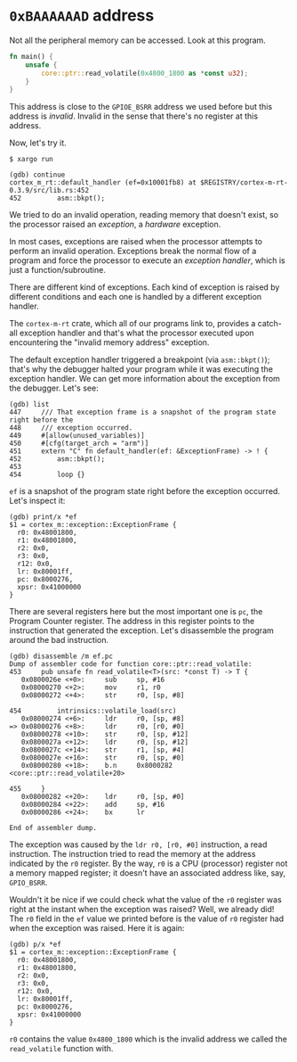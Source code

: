 # `0xBAAAAAAD` address

Not all the peripheral memory can be accessed. Look at this program.

``` rust
fn main() {
    unsafe {
        core::ptr::read_volatile(0x4800_1800 as *const u32);
    }
}
```

This address is close to the `GPIOE_BSRR` address we used before but this address is *invalid*.
Invalid in the sense that there's no register at this address.

Now, let's try it.

``` console
$ xargo run

(gdb) continue
cortex_m_rt::default_handler (ef=0x10001fb8) at $REGISTRY/cortex-m-rt-0.3.9/src/lib.rs:452
452         asm::bkpt();
```

We tried to do an invalid operation, reading memory that doesn't exist, so the processor raised an
*exception*, a *hardware* exception.

In most cases, exceptions are raised when the processor attempts to perform an invalid operation.
Exceptions break the normal flow of a program and force the processor to execute an *exception
handler*, which is just a function/subroutine.

There are different kind of exceptions. Each kind of exception is raised by different conditions and
each one is handled by a different exception handler.

The `cortex-m-rt` crate, which all of our programs link to, provides a catch-all exception handler
and that's what the processor executed upon encountering the "invalid memory address" exception.

The default exception handler triggered a breakpoint (via `asm::bkpt()`); that's why the debugger
halted your program while it was executing the exception handler. We can get more information about
the exception from the debugger. Let's see:

```
(gdb) list
447     /// That exception frame is a snapshot of the program state right before the
448     /// exception occurred.
449     #[allow(unused_variables)]
450     #[cfg(target_arch = "arm")]
451     extern "C" fn default_handler(ef: &ExceptionFrame) -> ! {
452         asm::bkpt();
453
454         loop {}
```

`ef` is a snapshot of the program state right before the exception occurred. Let's inspect it:

```
(gdb) print/x *ef
$1 = cortex_m::exception::ExceptionFrame {
  r0: 0x48001800,
  r1: 0x48001800,
  r2: 0x0,
  r3: 0x0,
  r12: 0x0,
  lr: 0x80001ff,
  pc: 0x8000276,
  xpsr: 0x41000000
}
```

There are several registers here but the most important one is `pc`, the Program Counter register.
The address in this register points to the instruction that generated the exception. Let's
disassemble the program around the bad instruction.

```
(gdb) disassemble /m ef.pc
Dump of assembler code for function core::ptr::read_volatile:
453     pub unsafe fn read_volatile<T>(src: *const T) -> T {
   0x0800026e <+0>:     sub     sp, #16
   0x08000270 <+2>:     mov     r1, r0
   0x08000272 <+4>:     str     r0, [sp, #8]

454         intrinsics::volatile_load(src)
   0x08000274 <+6>:     ldr     r0, [sp, #8]
=> 0x08000276 <+8>:     ldr     r0, [r0, #0]
   0x08000278 <+10>:    str     r0, [sp, #12]
   0x0800027a <+12>:    ldr     r0, [sp, #12]
   0x0800027c <+14>:    str     r1, [sp, #4]
   0x0800027e <+16>:    str     r0, [sp, #0]
   0x08000280 <+18>:    b.n     0x8000282 <core::ptr::read_volatile+20>

455     }
   0x08000282 <+20>:    ldr     r0, [sp, #0]
   0x08000284 <+22>:    add     sp, #16
   0x08000286 <+24>:    bx      lr

End of assembler dump.
```

The exception was caused by the `ldr r0, [r0, #0]` instruction, a read instruction. The instruction
tried to read the memory at the address indicated by the `r0` register. By the way, `r0` is a CPU
(processor) register not a memory mapped register; it doesn't have an associated address like, say,
`GPIO_BSRR`.

Wouldn't it be nice if we could check what the value of the `r0` register was right at the instant
when the exception was raised? Well, we already did! The `r0` field in the `ef` value we printed
before is the value of `r0` register had when the exception was raised. Here it is again:

```
(gdb) p/x *ef
$1 = cortex_m::exception::ExceptionFrame {
  r0: 0x48001800,
  r1: 0x48001800,
  r2: 0x0,
  r3: 0x0,
  r12: 0x0,
  lr: 0x80001ff,
  pc: 0x8000276,
  xpsr: 0x41000000
}
```

`r0` contains the value `0x4800_1800` which is the invalid address we called the `read_volatile`
function with.

